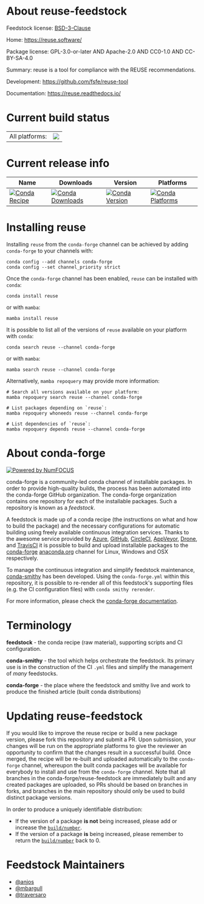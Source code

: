 About reuse-feedstock
=====================

Feedstock license: [BSD-3-Clause](https://github.com/conda-forge/reuse-feedstock/blob/main/LICENSE.txt)

Home: https://reuse.software/

Package license: GPL-3.0-or-later AND Apache-2.0 AND CC0-1.0 AND CC-BY-SA-4.0

Summary: reuse is a tool for compliance with the REUSE recommendations.

Development: https://github.com/fsfe/reuse-tool

Documentation: https://reuse.readthedocs.io/

Current build status
====================


<table><tr><td>All platforms:</td>
    <td>
      <a href="https://dev.azure.com/conda-forge/feedstock-builds/_build/latest?definitionId=8580&branchName=main">
        <img src="https://dev.azure.com/conda-forge/feedstock-builds/_apis/build/status/reuse-feedstock?branchName=main">
      </a>
    </td>
  </tr>
</table>

Current release info
====================

| Name | Downloads | Version | Platforms |
| --- | --- | --- | --- |
| [![Conda Recipe](https://img.shields.io/badge/recipe-reuse-green.svg)](https://anaconda.org/conda-forge/reuse) | [![Conda Downloads](https://img.shields.io/conda/dn/conda-forge/reuse.svg)](https://anaconda.org/conda-forge/reuse) | [![Conda Version](https://img.shields.io/conda/vn/conda-forge/reuse.svg)](https://anaconda.org/conda-forge/reuse) | [![Conda Platforms](https://img.shields.io/conda/pn/conda-forge/reuse.svg)](https://anaconda.org/conda-forge/reuse) |

Installing reuse
================

Installing `reuse` from the `conda-forge` channel can be achieved by adding `conda-forge` to your channels with:

```
conda config --add channels conda-forge
conda config --set channel_priority strict
```

Once the `conda-forge` channel has been enabled, `reuse` can be installed with `conda`:

```
conda install reuse
```

or with `mamba`:

```
mamba install reuse
```

It is possible to list all of the versions of `reuse` available on your platform with `conda`:

```
conda search reuse --channel conda-forge
```

or with `mamba`:

```
mamba search reuse --channel conda-forge
```

Alternatively, `mamba repoquery` may provide more information:

```
# Search all versions available on your platform:
mamba repoquery search reuse --channel conda-forge

# List packages depending on `reuse`:
mamba repoquery whoneeds reuse --channel conda-forge

# List dependencies of `reuse`:
mamba repoquery depends reuse --channel conda-forge
```


About conda-forge
=================

[![Powered by
NumFOCUS](https://img.shields.io/badge/powered%20by-NumFOCUS-orange.svg?style=flat&colorA=E1523D&colorB=007D8A)](https://numfocus.org)

conda-forge is a community-led conda channel of installable packages.
In order to provide high-quality builds, the process has been automated into the
conda-forge GitHub organization. The conda-forge organization contains one repository
for each of the installable packages. Such a repository is known as a *feedstock*.

A feedstock is made up of a conda recipe (the instructions on what and how to build
the package) and the necessary configurations for automatic building using freely
available continuous integration services. Thanks to the awesome service provided by
[Azure](https://azure.microsoft.com/en-us/services/devops/), [GitHub](https://github.com/),
[CircleCI](https://circleci.com/), [AppVeyor](https://www.appveyor.com/),
[Drone](https://cloud.drone.io/welcome), and [TravisCI](https://travis-ci.com/)
it is possible to build and upload installable packages to the
[conda-forge](https://anaconda.org/conda-forge) [anaconda.org](https://anaconda.org/)
channel for Linux, Windows and OSX respectively.

To manage the continuous integration and simplify feedstock maintenance,
[conda-smithy](https://github.com/conda-forge/conda-smithy) has been developed.
Using the ``conda-forge.yml`` within this repository, it is possible to re-render all of
this feedstock's supporting files (e.g. the CI configuration files) with ``conda smithy rerender``.

For more information, please check the [conda-forge documentation](https://conda-forge.org/docs/).

Terminology
===========

**feedstock** - the conda recipe (raw material), supporting scripts and CI configuration.

**conda-smithy** - the tool which helps orchestrate the feedstock.
                   Its primary use is in the construction of the CI ``.yml`` files
                   and simplify the management of *many* feedstocks.

**conda-forge** - the place where the feedstock and smithy live and work to
                  produce the finished article (built conda distributions)


Updating reuse-feedstock
========================

If you would like to improve the reuse recipe or build a new
package version, please fork this repository and submit a PR. Upon submission,
your changes will be run on the appropriate platforms to give the reviewer an
opportunity to confirm that the changes result in a successful build. Once
merged, the recipe will be re-built and uploaded automatically to the
`conda-forge` channel, whereupon the built conda packages will be available for
everybody to install and use from the `conda-forge` channel.
Note that all branches in the conda-forge/reuse-feedstock are
immediately built and any created packages are uploaded, so PRs should be based
on branches in forks, and branches in the main repository should only be used to
build distinct package versions.

In order to produce a uniquely identifiable distribution:
 * If the version of a package **is not** being increased, please add or increase
   the [``build/number``](https://docs.conda.io/projects/conda-build/en/latest/resources/define-metadata.html#build-number-and-string).
 * If the version of a package **is** being increased, please remember to return
   the [``build/number``](https://docs.conda.io/projects/conda-build/en/latest/resources/define-metadata.html#build-number-and-string)
   back to 0.

Feedstock Maintainers
=====================

* [@anjos](https://github.com/anjos/)
* [@mbargull](https://github.com/mbargull/)
* [@traversaro](https://github.com/traversaro/)

